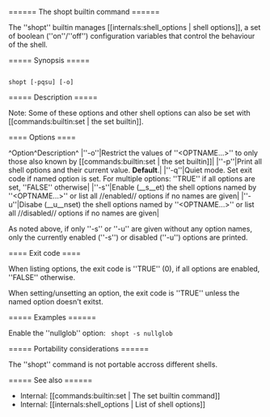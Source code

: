 ====== The shopt builtin command ======

The ''shopt'' builtin manages [[internals:shell_options | shell options]], a set of boolean (''on''/''off'') configuration variables that control the behaviour of the shell.

===== Synopsis =====

<code>
shopt [-pqsu] [-o] <OPTNAME...>
</code>

===== Description =====

Note: Some of these options and other shell options can also be set with [[commands:builtin:set | the set builtin]].

==== Options ====

^Option^Description^
|''-o''|Restrict the values of ''<OPTNAME...>'' to only those also known by [[commands:builtin:set | the set builtin]]|
|''-p''|Print all shell options and their current value. **Default**.|
|''-q''|Quiet mode. Set exit code if named option is set. For multiple options: ''TRUE'' if all options are set, ''FALSE'' otherwise|
|''-s''|Enable (__s__et) the shell options named by ''<OPTNAME...>'' or list all //enabled// options if no names are given|
|''-u''|Disabe (__u__nset) the shell options named by ''<OPTNAME...>'' or list all //disabled// options if no names are given|

As noted above, if only ''-s'' or ''-u'' are given without any option names, only the currently enabled (''-s'') or disabled (''-u'') options are printed.

==== Exit code ====

When listing options, the exit code is ''TRUE'' (0), if all options are enabled, ''FALSE'' otherwise.

When setting/unsetting an option, the exit code is ''TRUE'' unless the named option doesn't exitst.

===== Examples ======

Enable the ''nullglob'' option:
<code>
shopt -s nullglob
</code>

===== Portability considerations ======

The ''shopt'' command is not portable accross different shells.

===== See also ======

  * Internal: [[commands:builtin:set | The set builtin command]]
  * Internal: [[internals:shell_options | List of shell options]]
